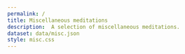 ```yaml
---
permalink: /
title: Miscellaneous meditations
description:  A selection of miscellaneous meditations.
dataset: data/misc.json
style: misc.css
---
```

